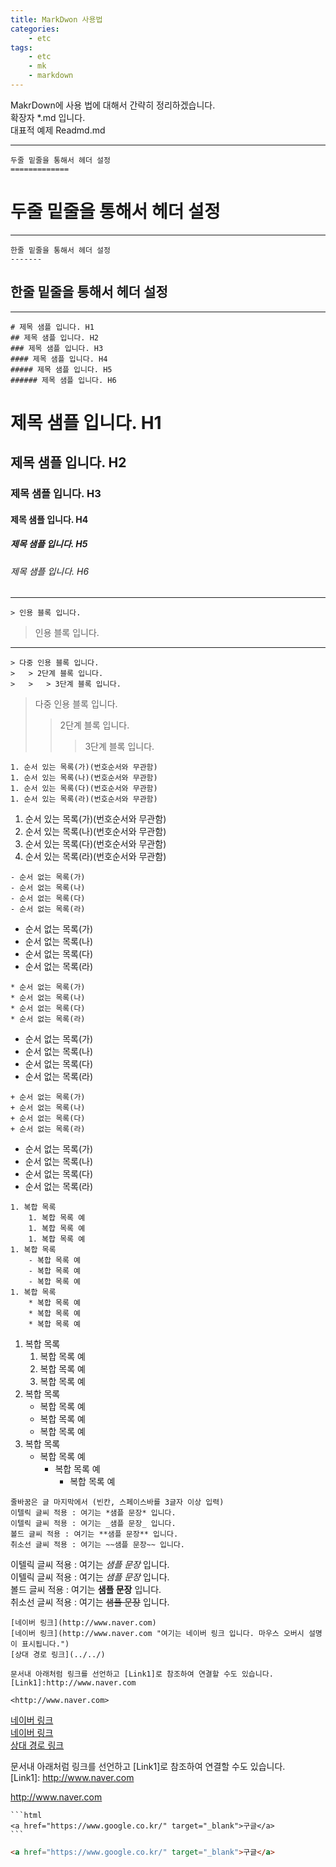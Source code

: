 ```yaml
---
title: MarkDwon 사용법
categories: 
    - etc
tags: 
    - etc
    - mk
    - markdown    
---
```


MakrDown에 사용 법에 대해서 간략히 정리하겠습니다.   
확장자 *.md 입니다.   
대표적 예제 Readmd.md 

<hr>

~~~
두줄 밑줄을 통해서 헤더 설정
=============
~~~

두줄 밑줄을 통해서 헤더 설정   
=============

<hr>

~~~
한줄 밑줄을 통해서 헤더 설정
-------
~~~

한줄 밑줄을 통해서 헤더 설정   
-------

<hr>

~~~
# 제목 샘플 입니다. H1
## 제목 샘플 입니다. H2
### 제목 샘플 입니다. H3
#### 제목 샘플 입니다. H4
##### 제목 샘플 입니다. H5
###### 제목 샘플 입니다. H6
~~~

# 제목 샘플 입니다. H1
## 제목 샘플 입니다. H2
### 제목 샘플 입니다. H3
#### 제목 샘플 입니다. H4
##### 제목 샘플 입니다. H5
###### 제목 샘플 입니다. H6


<hr>

~~~
> 인용 블록 입니다.
~~~

> 인용 블록 입니다.


<hr>



~~~
> 다중 인용 블록 입니다.
>   > 2단계 블록 입니다.
>   >   > 3단계 블록 입니다.
~~~

> 다중 인용 블록 입니다.
>   > 2단계 블록 입니다.
>   >   > 3단계 블록 입니다.




~~~
1. 순서 있는 목록(가)(번호순서와 무관함)
1. 순서 있는 목록(나)(번호순서와 무관함)
1. 순서 있는 목록(다)(번호순서와 무관함)
1. 순서 있는 목록(라)(번호순서와 무관함)
~~~

1. 순서 있는 목록(가)(번호순서와 무관함)
1. 순서 있는 목록(나)(번호순서와 무관함)
1. 순서 있는 목록(다)(번호순서와 무관함)
1. 순서 있는 목록(라)(번호순서와 무관함)


~~~
- 순서 없는 목록(가)
- 순서 없는 목록(나)
- 순서 없는 목록(다)
- 순서 없는 목록(라)
~~~

- 순서 없는 목록(가)
- 순서 없는 목록(나)
- 순서 없는 목록(다)
- 순서 없는 목록(라)

~~~
* 순서 없는 목록(가)
* 순서 없는 목록(나)
* 순서 없는 목록(다)
* 순서 없는 목록(라)
~~~

* 순서 없는 목록(가)
* 순서 없는 목록(나)
* 순서 없는 목록(다)
* 순서 없는 목록(라)

~~~
+ 순서 없는 목록(가)
+ 순서 없는 목록(나)
+ 순서 없는 목록(다)
+ 순서 없는 목록(라)
~~~

+ 순서 없는 목록(가)
+ 순서 없는 목록(나)
+ 순서 없는 목록(다)
+ 순서 없는 목록(라)


~~~
1. 복합 목록
    1. 복합 목록 예
    1. 복합 목록 예
    1. 복합 목록 예
1. 복합 목록
    - 복합 목록 예
    - 복합 목록 예
    - 복합 목록 예
1. 복합 목록
    * 복합 목록 예
    * 복합 목록 예
    * 복합 목록 예
~~~

1. 복합 목록
    1. 복합 목록 예
    1. 복합 목록 예
    1. 복합 목록 예
1. 복합 목록
    - 복합 목록 예
    - 복합 목록 예
    - 복합 목록 예
1. 복합 목록
    * 복합 목록 예
        * 복합 목록 예
            * 복합 목록 예


~~~
줄바꿈은 글 마지막에서 (빈칸, 스페이스바를 3글자 이상 입력)
이텔릭 글씨 적용 : 여기는 *샘플 문장* 입니다.
이텔릭 글씨 적용 : 여기는 _샘플 문장_ 입니다.
볼드 글씨 적용 : 여기는 **샘플 문장** 입니다.
취소선 글씨 적용 : 여기는 ~~샘플 문장~~ 입니다.
~~~

이텔릭 글씨 적용 : 여기는 *샘플 문장* 입니다.    
이텔릭 글씨 적용 : 여기는 _샘플 문장_ 입니다.    
볼드 글씨 적용 : 여기는 **샘플 문장** 입니다.   
취소선 글씨 적용 : 여기는 ~~샘플 문장~~ 입니다.    






~~~
[네이버 링크](http://www.naver.com)
[네이버 링크](http://www.naver.com "여기는 네이버 링크 입니다. 마우스 오버시 설명이 표시됩니다.")
[상대 경로 링크](../../)

문서내 아래처럼 링크를 선언하고 [Link1]로 참조하여 연결할 수도 있습니다.   
[Link1]:http://www.naver.com   

<http://www.naver.com>    
~~~

[네이버 링크](http://www.naver.com)    
[네이버 링크](http://www.naver.com "여기는 네이버 링크 입니다. 마우스 오버시 설명이 표시됩니다.")    
[상대 경로 링크](../../)   

문서내 아래처럼 링크를 선언하고 [Link1]로 참조하여 연결할 수도 있습니다.   
[Link1]: http://www.naver.com   

<http://www.naver.com>    




~~~
```html
<a href="https://www.google.co.kr/" target="_blank">구글</a>
```
~~~

```html
<a href="https://www.google.co.kr/" target="_blank">구글</a>
```